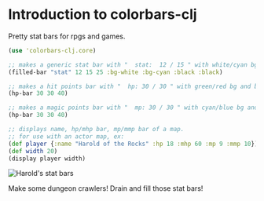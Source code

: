 # Introduction to colorbars-clj

Pretty stat bars for rpgs and games.

```clojure
(use 'colorbars-clj.core)

;; makes a generic stat bar with "  stat:  12 / 15 " with white/cyan bg and black/black text with 25 width
(filled-bar "stat" 12 15 25 :bg-white :bg-cyan :black :black) 

;; makes a hit points bar with "  hp: 30 / 30 " with green/red bg and black/black text with 40 width
(hp-bar 30 30 40)

;; makes a magic points bar with "  mp: 30 / 30 " with cyan/blue bg and black/white text with 40 width
(hp-bar 30 30 40)

;; displays name, hp/mhp bar, mp/mmp bar of a map.
;; for use with an actor map, ex: 
(def player {:name "Harold of the Rocks" :hp 18 :mhp 60 :mp 9 :mmp 10})
(def width 20)
(display player width)
```
<img src="http://i.imgur.com/WG6hR0b.png" title="Harold's stat bars"/>


Make some dungeon crawlers!  Drain and fill those stat bars!
